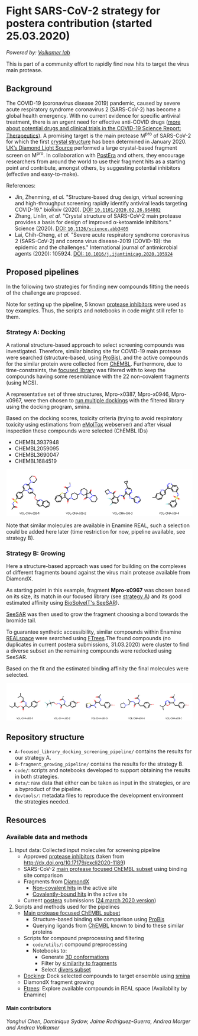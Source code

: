 # Fight SARS-CoV-2 strategy for postera contribution (started 25.03.2020)

_Powered by: [Volkamer lab](http://volkamerlab.org/)_

This is part of a community effort to rapidly find new hits to target the virus main protease.

## Background
The COVID-19 (coronavirus disease 2019) pandemic, caused by severe acute respiratory syndrome coronavirus 2 (SARS-CoV-2) has become a global health emergency. With no current evidence for specific antiviral treatment, there is an urgent need for effective anti-COVID drugs ([more about potential drugs and clinical trials in the COVID-19 Science Report: Therapeutics](https://sph.nus.edu.sg/wp-content/uploads/2020/03/COVID-19-Science-Report-Therapeutics-30-Mar.pdf)). A promising target is the main protease M<sup>pro</sup> of SARS-CoV-2 for which the first [crystal structure](http://www.rcsb.org/structure/6LU7) has been determined in January 2020.
[UK’s Diamond Light Source](https://www.diamond.ac.uk/covid-19/for-scientists/Main-protease-structure-and-XChem/Downloads.html) performed a large crystal-based fragment screen on M<sup>pro</sup>. In collaboration with [PostEra](https://covid.postera.ai/covid) and others, they encourage researchers from around the world to use their fragment hits as a starting point and contribute, amongst others, by suggesting potential inhibitors (effective and easy-to-make).

References:

* Jin, Zhenming, _et al._ "Structure-based drug design, virtual screening and high-throughput screening rapidly identify antiviral leads targeting COVID-19." bioRxiv (2020). [DOI: `10.1101/2020.02.26.964882`](https://www.biorxiv.org/content/10.1101/2020.02.26.964882v1)
* Zhang, Linlin, _et al._ "Crystal structure of SARS-CoV-2 main protease provides a basis for design of improved α-ketoamide inhibitors." Science (2020). [DOI: `10.1126/science.abb3405`](https://science.sciencemag.org/content/early/2020/03/20/science.abb3405)
* Lai, Chih-Cheng, _et al._ "Severe acute respiratory syndrome coronavirus 2 (SARS-CoV-2) and corona virus disease-2019 (COVID-19): the epidemic and the challenges." International journal of antimicrobial agents (2020): 105924. [DOI: `10.1016/j.ijantimicag.2020.105924`](https://www.sciencedirect.com/science/article/pii/S0924857920300674?via%3Dihub)


## Proposed pipelines

In the following two strategies for finding new compounds fitting the needs of the challenge are proposed.

Note for setting up the pipeline, 5 known [protease inhibitors](data/proteaseFDAdrugs_3D.sdf) were used as toy examples. Thus, the scripts and notebooks in code might still refer to them.

### Strategy A: Docking

A rational structure-based approach to select screening compounds was investigated. Therefore, similar binding site for COVID-19 main protease were searched (structure-based, using [ProBis](http://probis.cmm.ki.si/)), and the active compounds for the similar protein were collected from [ChEMBL](https://www.ebi.ac.uk/chembl/).
Furthermore, due to time-constraints, the [focused library](code/focused_library_similar_proteins/README.md) was filtered with to keep the compounds having some resemblance with the 22 non-covalent fragments (using MCS).

A representative set of three structures, Mpro-x0387, Mpro-x0946, Mpro-x0967, were then chosen to [run multiple dockings](code/docking/README.md) with the filtered library using the docking program, smina.

Based on the docking scores, toxicity criteria (trying to avoid respiratory toxicity using estimations from [eMolTox](http://xundrug.cn/moltox) webserver) and after visual inspection these compounds were selected (ChEMBL IDs)
* CHEMBL3937948
* CHEMBL2059095
* CHEMBL3690047
* CHEMBL1684519 

![alt text](A-focused_library_docking_screening_pipeline\img\submission.png "submission A")

Note that similar molecules are available in Enamine REAL, such a selection could be added here later (time restriction for now, pipeline available, see strategy B). 

### Strategy B: Growing

Here a structure-based approach was used for building on the complexes of different fragments bound against the virus main protease available from DiamondX.

As starting point in this example, fragment **Mpro-x0967** was chosen based on its size, its match in our focused library (see [strategy A](A-focused_library_docking_screening_pipeline/README.md)) and its good estimated affinity using [BioSolveIT's SeeSAR](https://www.biosolveit.de/SeeSAR/)).

[SeeSAR](https://www.biosolveit.de/SeeSAR/) was then used to grow the fragment choosing a bond towards the bromide tail.

To guarantee synthetic accessibility, similar compounds within Enamine [REALspace](https://www.biosolveit.de/CoLibri/spaces.html#realspace) were searched using [FTrees](https://www.biosolveit.de/FTrees/).The found compounds (no duplicates in current postera submissions, 31.03.2020) were cluster to find a diverse subset an the remaining compounds were redocked using SeeSAR.

Based on the fit and the estimated binding affinity the final molecules were selected.

![alt text](B-fragment_growing_pipeline/img/submission.png "submission A")

## Repository structure

- `A-focused_library_docking_screening_pipeline/` contains the results for our strategy A.
- `B-fragment_growing_pipeline/` contains the results for the strategy B.
- `code/`: scripts and notebooks developed to support obtaining the results in both strategies.
- `data/`: raw data that either can be taken as input in the strategies, or are a byproduct of the pipeline.
- `devtools/`: metadata files to reproduce the development environment the strategies needed.


## Resources

<!-- AV: List proposed outputs here. -->

### Available data and methods
<!-- AV: Moved 'Available data and methods' to resources for now, so its out of the way. -->
<!-- JRG: Summarize in # Resources -->

1. Input data: Collected input molecules for screening pipeline
    * Approved [protease inhibitors](https://github.com/volkamerlab/covid19-SBapproach/blob/master/data/proteaseFDAdrugs.csv) (taken from http://dx.doi.org/10.17179/excli2020-1189)
    * SARS-CoV-2 [main protease focused ChEMBL subset](https://github.com/volkamerlab/covid19-SBapproach/tree/master/data/focused_library_similar_proteins) using binding site comparison
    * Fragments from [DiamondX](https://www.diamond.ac.uk/covid-19/for-scientists/Main-protease-structure-and-XChem/Downloads.html)
        * [Non-covalent hits](data/fragments/non_covalent_fragments_2D.sdf) in the active site
        * [Covalently-bound hits](data/fragments/covalent_fragments_2D.sdf) in the active site
    * Current [postera](https://covid.postera.ai/covid) submissions ([24 march 2020 version](data/covid_submissions_03_24_2020.xlsx))
2. Scripts and methods used for the pipelines
    * [Main protease focused ChEMBL subset](code/focused_library_similar_proteins/README.md)
        * Structure-based binding site comparison using [ProBis](http://probis.cmm.ki.si/)
        * Querying ligands from [ChEMBL](https://www.ebi.ac.uk/chembl/) known to bind to these similar proteins
    * Scripts for compound preprocessing and filtering
        * `code/utils/`: compound preprocessing 
        * Notebooks to:
            * Generate [3D conformations](code/generate_3d_coordinates.ipynb)
            * Filter by [similarity to fragments](code/filter_screeningdeck_by_fragment_similarity.ipynb)
            * Select [divers subset](code/compound_clustering/compound_clustering.ipynb)
    * [Docking](code/docking/README.md): Dock selected compounds to target ensemble using [smina](https://sourceforge.net/projects/smina)
    * DiamondX fragment growing
    *   [Ftrees](code/ftrees/README.md): Explore available compounds in REAL space (Availability by Enamine)

#### Main contributors

_Yonghui Chen, Dominique Sydow, Jaime Rodríguez-Guerra, Andrea Morger and Andrea Volkamer_
